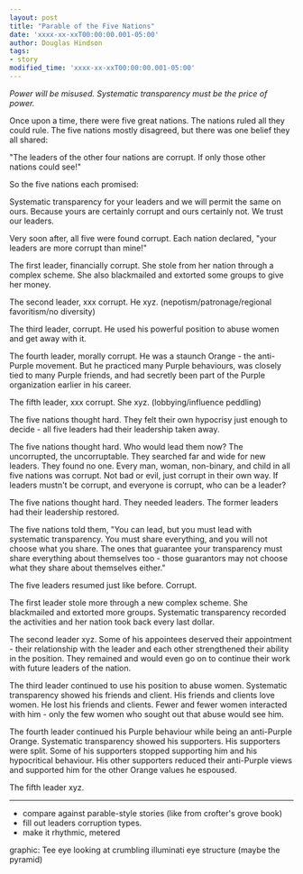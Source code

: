 ```yaml
---
layout: post
title: "Parable of the Five Nations"
date: 'xxxx-xx-xxT00:00:00.001-05:00'
author: Douglas Hindson
tags:
- story
modified_time: 'xxxx-xx-xxT00:00:00.001-05:00'
---
```


*Power will be misused. Systematic transparency must be the price of power.*

Once upon a time, there were five great nations. The nations ruled all they could rule. The five nations mostly disagreed, but there was one belief they all shared:

"The leaders of the other four nations are corrupt. If only those other nations could see!"

So the five nations each promised:

Systematic transparency for your leaders and we will permit the same on ours.
Because yours are certainly corrupt and ours certainly not. We trust our leaders.

Very soon after, all five were found corrupt. Each nation declared, "your leaders are more corrupt than mine!"

The first leader, financially corrupt. She stole from her nation through a complex scheme. She also blackmailed and extorted some groups to give her money.

The second leader, xxx corrupt. He xyz. (nepotism/patronage/regional favoritism/no diversity)

The third leader, <want to feel bigger> corrupt. He used his powerful position to abuse women and get away with it.

The fourth leader, morally corrupt. He was a staunch Orange - the anti-Purple movement. But he practiced many Purple behaviours, was closely tied to many Purple friends, and had secretly been part of the Purple organization earlier in his career.

The fifth leader, xxx corrupt. She xyz. (lobbying/influence peddling)

The five nations thought hard. They felt their own hypocrisy just enough to decide - all five leaders had their leadership taken away.

The five nations thought hard. Who would lead them now? The uncorrupted, the uncorruptable. They searched far and wide for new leaders. They found no one. Every man, woman, non-binary, and child in all five nations was corrupt. Not bad or evil, just corrupt in their own way. If leaders mustn't be corrupt, and everyone is corrupt, who can be a leader?

The five nations thought hard. They needed leaders. The former leaders had their leadership restored.

The five nations told them, "You can lead, but you must lead with systematic transparency. You must share everything, and you will not choose what you share. The ones that guarantee your transparency must share everything about themselves too - those guarantors may not choose what they share about themselves either."

The five leaders resumed just like before. Corrupt.

The first leader stole more through a new complex scheme. She blackmailed and extorted more groups. Systematic transparency recorded the activities and her nation took back every last dollar.

The second leader xyz. Some of his appointees deserved their appointment - their relationship with the leader and each other strengthened their ability in the position. They remained and would even go on to continue their work with future leaders of the nation.

The third leader continued to use his position to abuse women. Systematic transparency showed his friends and client. His friends and clients love women. He lost his friends and clients. Fewer and fewer women interacted with him - only the few women who sought out that abuse would see him.

The fourth leader continued his Purple behaviour while being an anti-Purple Orange. Systematic transparency showed his supporters. His supporters were split. Some of his supporters stopped supporting him and his hypocritical behaviour. His other supporters reduced their anti-Purple views and supported him for the other Orange values he espoused.

The fifth leader xyz.

---

* compare against parable-style stories (like from crofter's grove book)
* fill out leaders corruption types.
* make it rhythmic, metered

graphic: Tee eye looking at crumbling illuminati eye structure (maybe the pyramid)